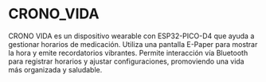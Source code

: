 # CRONO_VIDA
CRONO VIDA es un dispositivo wearable con ESP32-PICO-D4 que ayuda a gestionar horarios de medicación. Utiliza una pantalla E-Paper para mostrar la hora y emite recordatorios vibrantes. Permite interacción vía Bluetooth para registrar horarios y ajustar configuraciones, promoviendo una vida más organizada y saludable.
